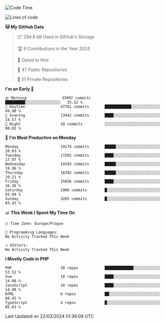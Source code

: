 <!--START_SECTION:waka-->
![Code Time](http://img.shields.io/badge/Code%20Time-1%2C583%20hrs%2058%20mins-blue)

![Lines of code](https://img.shields.io/badge/From%20Hello%20World%20I%27ve%20Written-29.8%20million%20lines%20of%20code-blue)

**🐱 My GitHub Data** 

> 📦 294.8 kB Used in GitHub's Storage 
 > 
> 🏆 9 Contributions in the Year 2024
 > 
> 💼 Opted to Hire
 > 
> 📜 47 Public Repositories 
 > 
> 🔑 51 Private Repositories 
 > 
**I'm an Early 🐤** 

```text
🌞 Morning                33997 commits       █████████░░░░░░░░░░░░░░░░   35.52 % 
🌆 Daytime                47761 commits       ████████████░░░░░░░░░░░░░   49.90 % 
🌃 Evening                13942 commits       ████░░░░░░░░░░░░░░░░░░░░░   14.57 % 
🌙 Night                  20 commits          ░░░░░░░░░░░░░░░░░░░░░░░░░   00.02 % 
```
📅 **I'm Most Productive on Monday** 

```text
Monday                   19174 commits       █████░░░░░░░░░░░░░░░░░░░░   20.03 % 
Tuesday                  17202 commits       ████░░░░░░░░░░░░░░░░░░░░░   17.97 % 
Wednesday                19103 commits       █████░░░░░░░░░░░░░░░░░░░░   19.96 % 
Thursday                 18392 commits       █████░░░░░░░░░░░░░░░░░░░░   19.21 % 
Friday                   15656 commits       ████░░░░░░░░░░░░░░░░░░░░░   16.36 % 
Saturday                 2908 commits        █░░░░░░░░░░░░░░░░░░░░░░░░   03.04 % 
Sunday                   3285 commits        █░░░░░░░░░░░░░░░░░░░░░░░░   03.43 % 
```


📊 **This Week I Spent My Time On** 

```text
🕑︎ Time Zone: Europe/Prague

💬 Programming Languages: 
No Activity Tracked This Week

🔥 Editors: 
No Activity Tracked This Week
```

**I Mostly Code in PHP** 

```text
PHP                      38 repos            █████████████░░░░░░░░░░░░   53.52 % 
Vue                      10 repos            ████░░░░░░░░░░░░░░░░░░░░░   14.08 % 
JavaScript               10 repos            ████░░░░░░░░░░░░░░░░░░░░░   14.08 % 
HTML                     6 repos             ██░░░░░░░░░░░░░░░░░░░░░░░   08.45 % 
TypeScript               4 repos             █░░░░░░░░░░░░░░░░░░░░░░░░   05.63 % 
```




 Last Updated on 22/03/2024 01:39:06 UTC
<!--END_SECTION:waka-->
<!--
**AlexKratky/AlexKratky** is a ✨ _special_ ✨ repository because its `README.md` (this file) appears on your GitHub profile.

Here are some ideas to get you started:

- 🔭 I’m currently working on ...
- 🌱 I’m currently learning ...
- 👯 I’m looking to collaborate on ...
- 🤔 I’m looking for help with ...
- 💬 Ask me about ...
- 📫 How to reach me: ...
- 😄 Pronouns: ...
- ⚡ Fun fact: ...
-->
